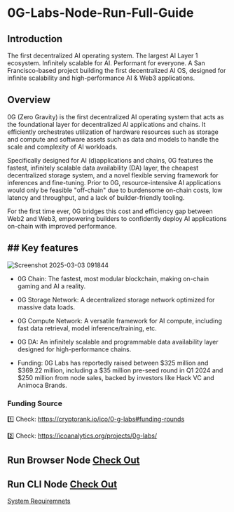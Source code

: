 # 0G-Labs-Node-Run-Full-Guide

## Introduction
The first decentralized AI operating system. The largest AI Layer 1 ecosystem. Infinitely scalable for AI. Performant for everyone. A San Francisco-based project building the first decentralized AI OS, designed for infinite scalability and high-performance AI & Web3 applications.

## Overview

0G (Zero Gravity) is the first decentralized AI operating system that acts as the foundational layer for decentralized AI applications and chains. It efficiently orchestrates utilization of hardware resources such as storage and compute and software assets such as data and models to handle the scale and complexity of AI workloads.

Specifically designed for AI (d)applications and chains, 0G features the fastest, infinitely scalable data availability (DA) layer, the cheapest decentralized storage system, and a novel flexible serving framework for inferences and fine-tuning. Prior to 0G, resource-intensive AI applications would only be feasible "off-chain" due to burdensome on-chain costs, low latency and throughput, and a lack of builder-friendly tooling.

For the first time ever, 0G bridges this cost and efficiency gap between Web2 and Web3, empowering builders to confidently deploy AI applications on-chain with improved performance.

## ## Key features

![Screenshot 2025-03-03 091844](https://github.com/user-attachments/assets/0a3a99ff-215d-4f7f-a31f-5ff7edc960cb)

- 0G Chain: The fastest, most modular blockchain, making on-chain gaming and AI a reality.

- 0G Storage Network: A decentralized storage network optimized for massive data loads.

- 0G Compute Network: A versatile framework for AI compute, including fast data retrieval, model inference/training, etc.

- 0G DA: An infinitely scalable and programmable data availability layer designed for high-performance chains.

- Funding: 0G Labs has reportedly raised between $325 million and $369.22 million, including a $35 million pre-seed round in Q1 2024 and $250 million from node sales, backed by investors like Hack VC and Animoca Brands.

### Funding Source

1️⃣ Check: https://cryptorank.io/ico/0-g-labs#funding-rounds

2️⃣ Check: https://icoanalytics.org/projects/0g-labs/

## Run Browser Node [Check Out](Browser-Node.md)

## Run CLI Node [Check Out](CLI-Node.md)   

[System Requiremnets](system-requirements.md)
